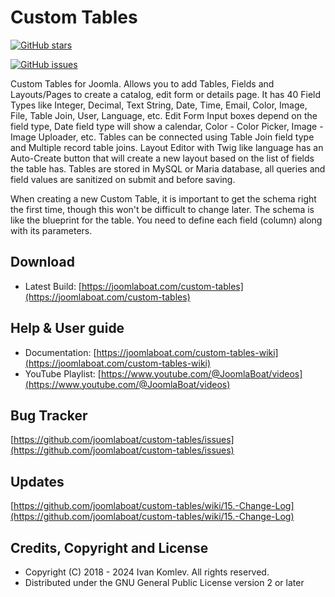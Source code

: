 # Custom Tables

[![GitHub stars](https://img.shields.io/github/stars/joomlaboat/custom-tables.svg?style=social&label=Star&maxAge=2592000)](https://GitHub.com/joomlaboat/custom-tables/stargazers/)

[![GitHub issues](https://img.shields.io/github/issues/joomlaboat/custom-tables.svg)](https://GitHub.com/joomlaboat/custom-tables/issues/)

Custom Tables for Joomla. Allows you to add Tables, Fields and Layouts/Pages to create a catalog, edit form or details
page.
It has 40 Field Types like Integer, Decimal, Text String, Date, Time, Email, Color, Image, File, Table Join, User,
Language, etc.
Edit Form Input boxes depend on the field type, Date field type will show a calendar, Color - Color Picker, Image -
Image Uploader, etc.
Tables can be connected using Table Join field type and Multiple record table joins.
Layout Editor with Twig like language has an Auto-Create button that will create a new layout based on the list of
fields the table has.
Tables are stored in MySQL or Maria database, all queries and field values are sanitized on submit and before saving.

When creating a new Custom Table, it is important to get the schema right the first time, though this won't be difficult
to change later.
The schema is like the blueprint for the table. You need to define each field (column) along with its parameters.

Download
--------

- Latest Build: [https://joomlaboat.com/custom-tables](https://joomlaboat.com/custom-tables)

Help & User guide
------------

- Documentation: [https://joomlaboat.com/custom-tables-wiki](https://joomlaboat.com/custom-tables-wiki)
- YouTube Playlist: [https://www.youtube.com/@JoomlaBoat/videos](https://www.youtube.com/@JoomlaBoat/videos)

Bug Tracker
------------
[https://github.com/joomlaboat/custom-tables/issues](https://github.com/joomlaboat/custom-tables/issues)

Updates
----------

[https://github.com/joomlaboat/custom-tables/wiki/15.-Change-Log](https://github.com/joomlaboat/custom-tables/wiki/15.-Change-Log)

Credits, Copyright and License
----------

* Copyright (C) 2018 - 2024 Ivan Komlev. All rights reserved.
* Distributed under the GNU General Public License version 2 or later
